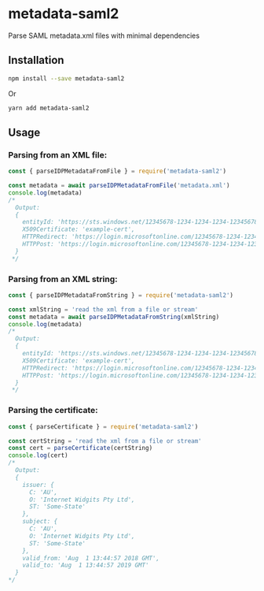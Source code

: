 # metadata-saml2

Parse SAML metadata.xml files with minimal dependencies

## Installation

```bash
npm install --save metadata-saml2
```

Or 
```bash
yarn add metadata-saml2
```

## Usage

### Parsing from an XML file:

```javascript
const { parseIDPMetadataFromFile } = require('metadata-saml2')

const metadata = await parseIDPMetadataFromFile('metadata.xml')
console.log(metadata)
/*
  Output:
  {
    entityId: 'https://sts.windows.net/12345678-1234-1234-1234-123456789012/',
    X509Certificate: 'example-cert',
    HTTPRedirect: 'https://login.microsoftonline.com/12345678-1234-1234-1234-123456789012/saml2',
    HTTPPost: 'https://login.microsoftonline.com/12345678-1234-1234-1234-123456789012/saml2'
  }
 */
```

### Parsing from an XML string:
```javascript
const { parseIDPMetadataFromString } = require('metadata-saml2')

const xmlString = 'read the xml from a file or stream'  
const metadata = await parseIDPMetadataFromString(xmlString)
console.log(metadata)
/*
  Output:
  {
    entityId: 'https://sts.windows.net/12345678-1234-1234-1234-123456789012/',
    X509Certificate: 'example-cert',
    HTTPRedirect: 'https://login.microsoftonline.com/12345678-1234-1234-1234-123456789012/saml2',
    HTTPPost: 'https://login.microsoftonline.com/12345678-1234-1234-1234-123456789012/saml2'
  }
 */
```

### Parsing the certificate:
```javascript
const { parseCertificate } = require('metadata-saml2')

const certString = 'read the xml from a file or stream'  
const cert = parseCertificate(certString)
console.log(cert)
/*
  Output:
  {
    issuer: {
      C: 'AU',
      O: 'Internet Widgits Pty Ltd',
      ST: 'Some-State'
    },
    subject: {
      C: 'AU',
      O: 'Internet Widgits Pty Ltd',
      ST: 'Some-State'
    },
    valid_from: 'Aug  1 13:44:57 2018 GMT',
    valid_to: 'Aug  1 13:44:57 2019 GMT'
  }
*/
```